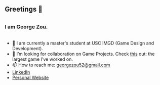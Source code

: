 ## Greetings 👋
######
### I am George Zou.
######

- 🤔 I am currently a master's student at USC IMGD (Game Design and Development).
- 👯 I’m looking for collaboration on Game Projects. Check [this](https://github.com/huoshenlaile/cs4152) out: the largest game I've worked on.
- 📫 How to reach me: georgezou52@gmail.com 
- [LinkedIn](https://www.linkedin.com/in/haoxuan-zou-b8227721a/)
- [Personal Website](https://www.georgezou.com/)
<!--
**PORRIDGE-ZOU/PORRIDGE-ZOU** is a ✨ _special_ ✨ repository because its `README.md` (this file) appears on your GitHub profile.

Here are some ideas to get you started:

- 🔭 I’m currently working on ...
- 🌱 I’m currently learning ...


- 💬 Ask me about ...

- 😄 Pronouns: ...
- ⚡ Fun fact: ...
-->
